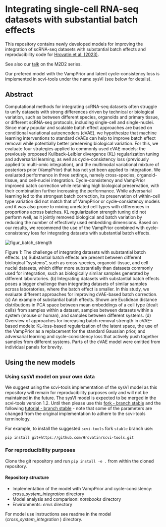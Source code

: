 # Integrating single-cell RNA-seq datasets with substantial batch effects

This repository contains newly developed models for improving the integration of scRNA-seq datasets with substantial batch effects and reproducibility code for [Hrovatin et al. (2023)](https://doi.org/10.1101/2023.11.03.565463). 

See also our [talk](https://www.youtube.com/watch?v=i-a4BjAn90E) on the M2D2 series. 

Our prefered model with the VampPrior and latent cycle-consistency loss is implemented in scvi-tools under the name sysVI (see below for details).

## Abstract

Computational methods for integrating scRNA-seq datasets often struggle to unify datasets with strong differences driven by technical or biological variation, such as between different species, organoids and primary tissue, or different scRNA-seq protocols, including single-cell and single-nuclei. Since many popular and scalable batch effect approaches are based on conditional variational autoencoders (cVAE), we hypothesize that machine learning interventions to standard cVAEs can help to improve batch effect removal while potentially better preserving biological variation. For this, we evaluate four strategies applied to commonly used cVAE models: the previously proposed Kullback–Leibler divergence (KL) regularization tuning and adversarial learning, as well as cycle-consistency loss (previously applied to multi-omic integration), and the multimodal variational mixture of posteriors prior (VampPrior) that has not yet been applied to integration. We evaluated performance in three settings, namely cross-species, organoid-tissue, and cell-nuclei integration. Cycle-consistency and VampPrior improved batch correction while retaining high biological preservation, with their combination further increasing the performance. While adversarial learning led to the strongest batch correction, its preservation of within-cell type variation did not match that of VampPrior or cycle-consistency models and it was also prone to mixing unrelated cell types with differences in proportions across batches. KL regularization strength tuning did not perform well, as it jointly removed biological and batch variation by reducing the number of effectively used embedding dimensions. Based on our results, we recommend the use of the VampPrior combined with cycle-consistency loss for integrating datasets with substantial batch effects. 

![figur_batch_strength](https://github.com/theislab/cross_system_integration/assets/47607471/ed9d1450-729d-441a-bf2f-730b7267fcbd)

Figure 1: The challenge of integrating datasets with substantial batch effects. (a) Substantial batch effects are present between different biological “systems”, such as cross-species, organoid-tissue, and cell-nuclei datasets, which differ more substantially than datasets commonly used for integration, such as biologically similar samples generated by different laboratories. (b) Integrating datasets with substantial batch effects poses a bigger challenge than integrating datasets of similar samples across laboratories, where the batch effect is smaller. In this study, we evaluate different approaches for improving cVAE-based batch correction. (c) An example of substantial batch effects. Shown are Euclidean distance distributions in PCA space between mean embeddings of a cell type (dealt cells) from samples within a dataset, samples between datasets within a system (mouse or human), and samples between different systems. (d) Overview of approaches for increasing batch removal strength in cVAE-based models: KL-loss-based regularization of the latent space, the use of the VampPrior as a replacement for the standard Gaussian prior, and adversarial learning and cycle-consistency loss that actively push together samples from different systems. Parts of the cVAE model were omitted from individual panels for brevity. 

## Using the new models

### Using sysVI model on your own data

We suggest using the scvi-tools implementation of the sysVI model as this repository will remain for reproducibility purposes only and will not be maintained in the future. The sysVI model is expected to be merged in the scvi-tools version 1.2. Until then please use this [fork - branch stable](https://github.com/Hrovatin/scvi-tools/tree/stable/src/scvi/external/sysvi) and the following [tutorial - branch stable](https://github.com/Hrovatin/scvi-tutorials/blob/stable/scrna/sysVI.ipynb) - note that some of the parameters are changed from the original implementation to adhere to the scvi-tools terminology.

For example, to install the suggested `scvi-tools` fork `stable` branch use:
```
pip install git+https://github.com/Hrovatin/scvi-tools.git
```

### For reproducibility purposes

Clone the git repository and run `pip install -e .` from within the cloned repository.

#### Repository structure

- Implementation of the model with VampPrior and cycle-consistency: _cross_system_integration_ directory
- Model analysis and comparison: _notebooks_ directory
- Environments: _envs_ directory


For model use instructions see readme in the model (_cross_system_integration_ ) directory.

